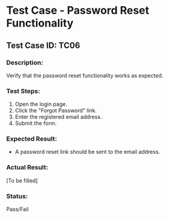 # Test Case - Password Reset Functionality

## Test Case ID: TC06

### Description:
Verify that the password reset functionality works as expected.

### Test Steps:
1. Open the login page.
2. Click the "Forgot Password" link.
3. Enter the registered email address.
4. Submit the form.

### Expected Result:
- A password reset link should be sent to the email address.

### Actual Result:
[To be filled]

### Status:
Pass/Fail
